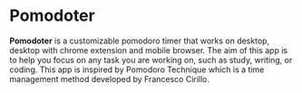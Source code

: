# Pomodoter

**Pomodoter** is a customizable pomodoro timer that works on desktop, desktop with chrome extension and mobile browser. The aim of this app is to help you focus on any task you are working on, such as study, writing, or coding. This app is inspired by Pomodoro Technique which is a time management method developed by Francesco Cirillo.
